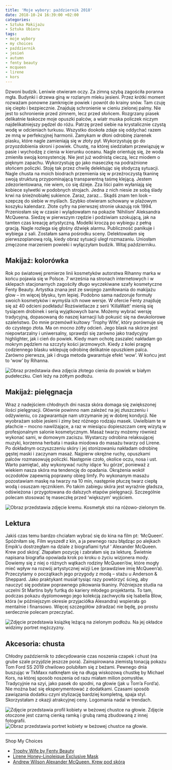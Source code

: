 ```yaml
---
title: 'Moje wybory: październik 2018'
date: 2018-10-24 16:39:00 +02:00
categories:
- Sztuka Makijażu
- Sztuka Ubioru
tags:
- moje wybory
- my choices
- październik
- jesień
- autumn
- fenty beauty
- mcqueen
- lirene
- kors
---
```


<olela-narrative>
Dzwoni budzik. Leniwie otwieram oczy. Za zimną szybą zagościła poranna mgła. Budynki i drzewa giną w rozlanym mleku jesieni. Przez krótki moment rozważam ponowne zamknięcie powiek i powrót do krainy snów. Tam czuję się ciepło i bezpiecznie. Znajduję schronienie w cieniu zielonej palmy. Nie jest to schronienie przed zimnem, lecz przed słońcem. Rozgrzany piasek delikatnie łaskocze moje opuszki palców, a wiatr muska policzek niczym najdelikatniejszy pędzel do różu. Patrzę przed siebie na krystalicznie czystą wodę w odcieniach turkusu. Wszystko dookoła zdaje się oddychać razem ze mną w perfekcyjnej harmonii. Zamykam w dłoni odrobinę ziarenek piasku, które nagle zamieniają się w złoty pył. Wykorzystuję go do przyozdobienia skroni i powiek. Chustę, na której siedziałam przewiązuję w pasie i wychodzę z cienia w kierunku oceanu. Nagle orientuję się, że woda zmieniła swoją konsystencję. Nie jest już wodnistą cieczą, lecz miodem o pięknym zapachu. Wykorzystuję go jako maseczkę na podrażnione słońcem policzki. Stoję tak przez chwilę delektując się słodyczą sytuacji. Nagle chusta na moich biodrach przemienia się w przeźroczystą tkaninę swoją strukturą przypominającą transparentną taśmę klejącą. Jestem zdezorientowana, nie wiem, co się dzieje. Zza liści palm wyłaniają się kobiece sylwetki w podobnych strojach. Jedna z nich niesie ze sobą ślady krwi na śnieżnobiałej sukience. Zaraz, zaraz... Skądś znam ten look – szepczę do siebie w myślach. Szybko otwieram schowany w plażowym koszyku kalendarz. Złote cyfry na pierwszej stronie ukazują rok 1994. Przeniosłam się w czasie i wylądowałam na pokazie ‘Nihilism’ Aleksandra McQueena. Siedzę w pierwszym rzędzie i podziwiam szokującą, jak na tamten czas kreację artystyczną. Modelki kroczą po wybiegu z pełną gracją. Nagle rozlega się głośny dźwięk alarmu. Publiczność panikuje i wybiega z sali. Zostałam sama pośrodku sceny. 
Delektowałam się pierwszoplanową rolą, kiedy obraz sytuacji uległ rozmazaniu. Uniosłam zmęczone marzeniem powieki i wyłączyłam budzik. Witaj październiku.
</olela-narrative>

## Makijaż: kolorówka

Rok po światowej premierze linii kosmetyków autorstwa Rihanny marka w końcu pojawia się w Polsce. 7 września na stronach internetowych i w sklepach stacjonarnych zagościły długo wyczekiwane szafy kosmetyczne Fenty Beauty. Artystka znana jest ze swojego zamiłowania do makijażu glow – im więcej błysku, tym lepiej. Podobno sama nadzoruje formuły swoich kosmetyków i wymyśla ich nowe wersje. W ofercie Fenty znajduję się aż 40 odcieni podkładu! Rozświetlacze z serii ‘KillaWatt’ mienią się tysiącem drobinek i serią wyjątkowych barw. Możemy wybrać wersję tradycyjną, dopasowaną do naszej karnacji lub pokusić się na dwukolorowe szaleństwo. Do mnie przemówił kultowy ‘Trophy Wife’, który porównuje się do czystego złota. Ma on mocno żółty odcień. Jego blask na skórze jest niepowtarzalny i uniwersalny, sprawdzi się zarówno jako tradycyjny highlighter, jak i cień do powiek. Kiedy mam ochotę zaszaleć nakładam go mokrym pędzlem na szczyty kości jarzmowych. Kiedy z kolei pragnę codziennego blasku wklepuję odrobinę delikatnie opuszkiem palca. Zarówno pierwsza, jak i druga metoda gwarantuje efekt ‘wow’. W końcu jest to ‘wow’ by Rihanna. 

![Obraz przedstawia dwa zdjęcia złotego cienia do powiek w białym pudełeczku. Cień leży na żółtym podłożu.](https://assets1.ello.co/uploads/asset/attachment/8397339/ello-optimized-2d5cbc9e.jpg)

## Makijaż: pielęgnacja

Wraz z nadejściem chłodnych dni nasza skóra domaga się zwiększonej ilości pielęgnacji. Głównie powinno nam zależeć na jej złuszczeniu i odżywieniu, co zagwarantuje nam utrzymanie jej w dobrej kondycji. Nie wyobrażam sobie jesieni i zimy bez różnego rodzaju masek. Uwielbiam te w płachcie – mocno nawilżające, a raz w miesiącu dopieszczam cerę wizytą w profesjonalnym salonie kosmetycznym. Masaż twarzy możemy również wykonać sami, w domowym zaciszu. Wystarczy odrobina relaksującej muzyki, korzenna herbata i maska miodowa do masażu twarzy od Lirene. Po dokładnym oczyszczeniu skóry i jej stonizowaniu nakładam odrobinę gęstej maski i zaczynam masaż. Najpierw okrężne ruchy, opuszkami palców rozmasowuję policzki. Następnie czoło, okolice oczu, nosa i ust. Warto pamiętać, aby wykonywać ruchy idące ‘ku górze’, ponieważ z wiekiem nasza skóra ma tendencję do opadania. Okrążenia wokół oczodołów zapewnią poprawny obieg limfy. Po wykonanym masażu pozostawiam maskę na twarzy na 10 min, następnie płuczę twarz ciepłą wodą i osuszam ręcznikiem. Po takim zabiegu skóra jest wyraźnie gładsza, odświeżona i przygotowana do dalszych etapów pielęgnacji. Szczególnie polecam stosować tę maseczkę przed ‘większym’ wyjściem.

![Obraz przedstawia zdjęcie kremu. Kosmetyk stoi na różowo-zielonym tle.](https://assets0.ello.co/uploads/asset/attachment/8397338/ello-optimized-1965ba13.jpg)

## Lektura

Jakiś czas temu bardzo chciałam wybrać się do kina na film pt: ‘McQueen’. Spóźniłam się. Film wyszedł z kin, a ja pewnego razu błądząc po alejkach Empik’u dostrzegłam na dziale z biografiami tytuł ‘ Alexander McQueen. Krew pod skórą’. Złapałam pozycję i zabrałam się za lekturę.
Świetnie napisana biografia opowiada krok po kroku o życiu wizjonera mody. Dowiemy się z niej o różnych wątkach rodziny McQueen’ów, które mogły mieć wpływ na rozwój artystycznej wizji Lee (prawdziwe imię McQueen’a). Przeczytamy o początkach jego przygody z modą – stażu u Anderson & Sheppard. Jako praktykant musiał tysiąc razy powtórzyć ścieg, aby nauczyć się podstaw poprawnego pikowania tkaniny. Późniejsze studia na uczelni St Martins były furtką do kariery młodego projektanta. To tam, podczas pokazu dyplomowego jego kolekcją zachwyciła się Isabella Blow, która (w późniejszym okresie przyjaciółka Alexandra) wspierała go mentalnie i finansowo. 
Więcej szczegółów zdradzać nie będę, po prostu serdecznie polecam przeczytać.

![Zdjęcie przedstawia książkę leżącą na zielonym podłożu. Na jej okładce widzimy portret mężczyzny.](https://assets0.ello.co/uploads/asset/attachment/8397337/ello-optimized-76b4a3a1.jpg)

## Akcesoria: chusta

Chłodny październik to zdecydowanie czas noszenia czapek i chust (na grube szale przyjdzie jeszcze pora). Zainspirowana ziemistą tonacją pokazu Tom Ford SS 2019 chwilowo polubiłam się z beżami. Pewnego dnia buszując w TkMaxx natknęłam się na długą wiskozową chustkę by Michael Kors, na której sposób noszenia od razu miałam milion pomysłów. Tradycyjnie na szyi, jako pasek do spodni, na głowie (jak u Tom’a Ford’a). Nie można bać się eksperymentować z dodatkami. Czasami sposób zawiązania dodatku czyni stylizację bardziej kompletną, spaja styl. Skorzystałam z okazji atrakcyjnej ceny. Logomania nadal w trendach. 

![Zdjęcie przedstawia profil kobiety w beżowej chustce na głowie. Zdjęcie otoczone jest czarną cienką ramką i grubą ramą zbudowaną z innej fotografii.](https://assets1.ello.co/uploads/asset/attachment/8397332/ello-optimized-335a193d.jpg)
![Obraz przedstawia portret kobiety w beżowej chustce na głowie.](https://assets1.ello.co/uploads/asset/attachment/8397335/ello-optimized-f17ac92f.jpg)


---------------

Shop My Choices

* [Trophy Wife by Fenty Beauty](http://www.sephora.pl/Makijaz/Cera/Rozswietlacze/Killawatt-Freestyle-Highlighter-Rozswietlacz/P3079031)
* [Lirene Honey-Linoleique Exclusive Mask](https://www.rossmann.pl/Produkt/Lirene-Lab-Therapy-miodowa-maska-do-masazu-twarzy-na-dzien-i-na-noc-z-kwasem-cytrynowym-i-Linoleiq,431247,7119)
* [Andrew Wilson Alexander McQueen. Krew pod skórą](https://www.empik.com/alexander-mcqueen-krew-pod-skora-wilson-andrew,p1131043254,ksiazka-p)
